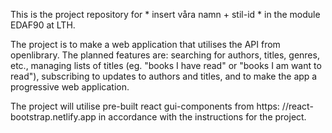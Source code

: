 This is the project repository for * insert våra namn + stil-id * in the module EDAF90 at LTH. 

The project is to make a web application that utilises the API from openlibrary. The planned features are: searching for authors, titles, genres, etc., managing lists of titles (eg. "books I have read" or "books I am want to read"), subscribing to updates to authors and titles, and to make the app a progressive web application.

The project will utilise pre-built react gui-components from https:
//react-bootstrap.netlify.app in accordance with the instructions for the project.